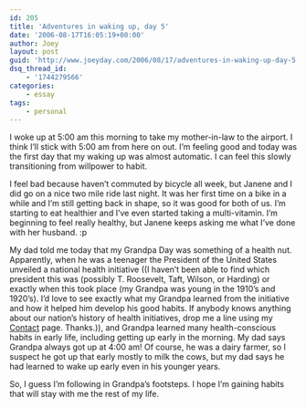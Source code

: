 ```yaml
---
id: 205
title: 'Adventures in waking up, day 5'
date: '2006-08-17T16:05:19+00:00'
author: Joey
layout: post
guid: 'http://www.joeyday.com/2006/08/17/adventures-in-waking-up-day-5'
dsq_thread_id:
    - '1744279566'
categories:
    - essay
tags:
    - personal
---
```


I woke up at 5:00 am this morning to take my mother-in-law to the airport. I think I’ll stick with 5:00 am from here on out. I’m feeling good and today was the first day that my waking up was almost automatic. I can feel this slowly transitioning from willpower to habit.

I feel bad because haven’t commuted by bicycle all week, but Janene and I did go on a nice two mile ride last night. It was her first time on a bike in a while and I’m still getting back in shape, so it was good for both of us. I’m starting to eat healthier and I’ve even started taking a multi-vitamin. I’m beginning to feel really healthy, but Janene keeps asking me what I’ve done with her husband. :p

My dad told me today that my Grandpa Day was something of a health nut. Apparently, when he was a teenager the President of the United States unveiled a national health initiative ((I haven’t been able to find which president this was (possibly T. Roosevelt, Taft, Wilson, or Harding) or exactly when this took place (my Grandpa was young in the 1910’s and 1920’s). I’d love to see exactly what my Grandpa learned from the initiative and how it helped him develop his good habits. If anybody knows anything about our nation’s history of health initiatives, drop me a line using my [Contact](/contact) page. Thanks.)), and Grandpa learned many health-conscious habits in early life, including getting up early in the morning. My dad says Grandpa always got up at 4:00 am! Of course, he was a dairy farmer, so I suspect he got up that early mostly to milk the cows, but my dad says he had learned to wake up early even in his younger years.

So, I guess I’m following in Grandpa’s footsteps. I hope I’m gaining habits that will stay with me the rest of my life.